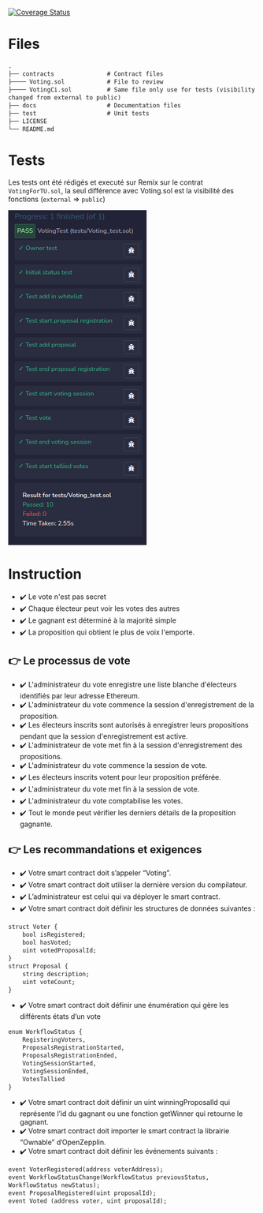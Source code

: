 [![Coverage Status](https://coveralls.io/repos/github/JeremieSamson/alyra_voting/badge.svg)](https://coveralls.io/github/JeremieSamson/alyra_voting)

# Files

```
.
├── contracts               # Contract files
├──── Voting.sol            # File to review
├──── VotingCi.sol          # Same file only use for tests (visibility changed from external to public)
├── docs                    # Documentation files
├── test                    # Unit tests
├── LICENSE
└── README.md
```

# Tests

Les tests ont été rédigés et executé sur Remix sur le contrat `VotingForTU.sol`, la seul différence avec Voting.sol est la visibilité des fonctions (`external` => `public`)

![](docs/images/Tests.png)

# Instruction

* ✔️ Le vote n'est pas secret
* ✔️ Chaque électeur peut voir les votes des autres
* ✔️ Le gagnant est déterminé à la majorité simple
* ✔️ La proposition qui obtient le plus de voix l'emporte.

## 👉 Le processus de vote

* ✔️ L'administrateur du vote enregistre une liste blanche d'électeurs identifiés par leur adresse Ethereum.
* ✔️ L'administrateur du vote commence la session d'enregistrement de la proposition.
* ✔️ Les électeurs inscrits sont autorisés à enregistrer leurs propositions pendant que la session d'enregistrement est active.
* ✔️ L'administrateur de vote met fin à la session d'enregistrement des propositions.
* ✔️ L'administrateur du vote commence la session de vote.
* ✔️ Les électeurs inscrits votent pour leur proposition préférée.
* ✔️ L'administrateur du vote met fin à la session de vote.
* ✔️ L'administrateur du vote comptabilise les votes.
* ✔️ Tout le monde peut vérifier les derniers détails de la proposition gagnante.

## 👉 Les recommandations et exigences 

* ✔️ Votre smart contract doit s’appeler “Voting”.
* ✔️ Votre smart contract doit utiliser la dernière version du compilateur.
* ✔️ L’administrateur est celui qui va déployer le smart contract.
* ✔️ Votre smart contract doit définir les structures de données suivantes :

```solidity
struct Voter {
    bool isRegistered;
    bool hasVoted;
    uint votedProposalId;
}
struct Proposal {
    string description;
    uint voteCount;
}
```

* ✔️ Votre smart contract doit définir une énumération qui gère les différents états d’un vote

```solidity
enum WorkflowStatus {
    RegisteringVoters,
    ProposalsRegistrationStarted,
    ProposalsRegistrationEnded,
    VotingSessionStarted,
    VotingSessionEnded,
    VotesTallied
}
```
* ✔️ Votre smart contract doit définir un uint winningProposalId qui représente l’id du gagnant ou une fonction getWinner qui retourne le gagnant.
* ✔️ Votre smart contract doit importer le smart contract la librairie “Ownable” d’OpenZepplin.
* ✔️ Votre smart contract doit définir les événements suivants :
```solidity
event VoterRegistered(address voterAddress);
event WorkflowStatusChange(WorkflowStatus previousStatus, WorkflowStatus newStatus);
event ProposalRegistered(uint proposalId);
event Voted (address voter, uint proposalId);
```

